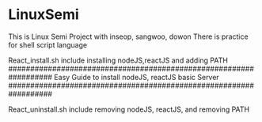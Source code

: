 # LinuxSemi
 This is Linux Semi Project with inseop, sangwoo, dowon 
 There is practice for shell script language

React_install.sh include installing nodeJS,reactJS and adding PATH  
##################################################################
Easy Guide to install nodeJS, reactJS basic Server
##################################################################

React_uninstall.sh include removing nodeJS, reactJS, and removing PATH
